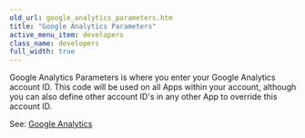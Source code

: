 ```yaml
---
old_url: google_analytics_parameters.htm
title: "Google Analytics Parameters"
active_menu_item: developers
class_name: developers
full_width: true
---
```



Google Analytics Parameters is where you enter your Google Analytics account ID. This code will be used on all Apps within your account, although you can also define other account ID's in any other App to override this account ID.

See: [Google Analytics](/developers/documentation/product-guide/advanced-features/google-analytics/)
